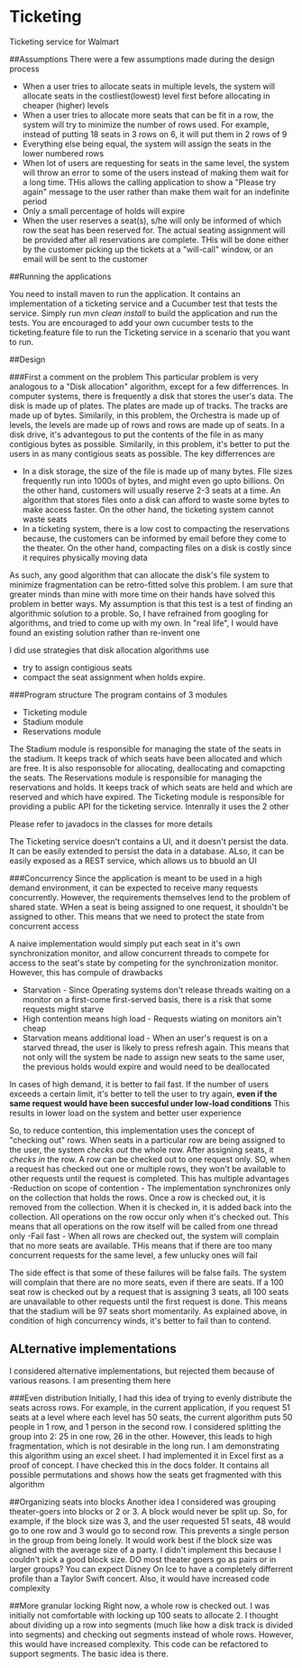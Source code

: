 # Ticketing
Ticketing service for Walmart

##Assumptions
There were a few assumptions made during the design process

- When a user tries to allocate seats in multiple levels, the system will allocate seats in the costliest(lowest) level first before allocating in cheaper (higher) levels
- When a user tries to allocate more seats that can be fit in a row, the system will try to minimize the number of rows used. For example, instead of putting 18 seats in 3 rows on 6, it will put them in 2 rows of 9
- Everything else being equal, the system will assign the seats in the lower numbered rows
- When lot of users are requesting for seats in the same level, the system will throw an error to some of the users instead of making them wait for a long time. THis allows the calling application to show a "Please try again"  message to the user rather than make them wait for an indefinite period
- Only a small percentage of holds will expire
- When the user reserves a seat(s), s/he will only be informed of which row the seat has been reserved for. The actual seating assignment will be provided after all reservations are complete. THis will be done either by the customer picking up the tickets at a "will-call" window, or an email will be sent to the customer

##Running the applications

You need to install maven to run the application. It contains an implementation of a ticketing service and a Cucumber test that tests the service. Simply run *mvn clean install* to build the application and run the tests. You are encouraged to add your own cucumber tests to the ticketing.feature file to run the Ticketing service in a scenario that you want to run. 

##Design

###First a comment on the problem
This particular problem is very analogous to a "Disk allocation" algorithm, except for a few differrences. In computer systems, there is frequently a disk that stores the user's data. The disk is made up of plates. The plates are made up of tracks. The tracks are made up of bytes. Similarily, in this problem, the Orchestra is made up of levels, the levels are made up of rows and rows are made up of seats. In a disk drive, it's advantegous to put the contents of the file in as many contigious bytes as possible. Similarily, in this problem, it's better to put the users in as many contigious seats as possible. 
The key differrences are
- In a disk storage, the size of the file is made up of many bytes. FIle sizes frequently run into 1000s of bytes, and might even go upto billions. On the other hand, customers will usually reserve 2-3 seats at a time. An algorithm that stores files onto a disk can afford to waste some bytes to make access faster. On the other hand, the ticketing system cannot waste seats
- In a ticketing system, there is a low cost to compacting the reservations because, the customers can be informed by email before they come to the theater. On the other hand, compacting files on a disk is costly since it requires physically moving data

As such, any good algorithm that can allocate the disk's file system to minimize fragmentation can be retro-fitted solve this problem. I am sure that greater minds than mine with more time on their hands have solved this problem in better ways. My assumption is that this test is a test of finding an algorithmic solution to a proble. So, I have refrained from googling for algorithms, and tried to come up with my own. In "real life", I would have found an existing solution rather than re-invent one

I did use strategies that disk allocation algorithms use
- try to assign contigious seats
- compact the seat assignment when holds  expire. 

###Program structure
The program contains of 3 modules
- Ticketing module
- Stadium module
- Reservations module
 
The Stadium module is responsible for managing the state of the seats in the stadium. It keeps track of which seats have been allocated and which are free. It is also responsoble for allocating, deallocating and comapcting the seats. The Reservations module is responsible for managing the reservations and holds. It keeps track of which seats are held and which are reserved and which have expired. The Ticketing module is responsible for providing a public API for the ticketing service. Intenrally it uses the 2 other 

Please refer to javadocs in the classes for more details

The Ticketing service doesn't contains a UI, and it doesn't persist the data. It can be easily extended to persist the data in a database. ALso, it can be easily exposed as a REST service, which allows us to bbuold an UI

###Concurrency
Since the application is meant to be used in a high demand environment, it can be expected to receive many requests concurrently. However, the requirements themselves lend to the problem of shared state. WHen a seat is being assigned to one request, it shouldn't be assigned to other. This means that we need to protect the state from concurrent access

A naive implementation would simply put each seat in it's own synchronization monitor, and allow concurrent threads to compete for access to the seat's state by competing for the synchronization monitor. However, this has compule of drawbacks
- Starvation - Since Operating systems don't release threads waiting on a monitor on a first-come first-served basis, there is a risk that some requests might starve
- High contention means high load - Requests wiating on monitors ain't cheap
- Starvation means additional load - When an user's request is on a starved thread, the user is likely to press refresh again. This means that not only will the system be nade to assign new seats to the same user, the previous holds would expire and would need to be deallocated

In cases of high demand, it is better to fail fast. If the number of users exceeds a certain limit, it's better to tell the user to try again, **even if the same request would have been succesful under low-load conditions** This results in lower load on the system and better user experience

So, to reduce contention, this implementation uses the concept of "checking out" rows. When seats in a particular row are being assigned to the user, the system *checks out* the whole row. After assigning seats, it *checks in* the row. A row can be checked out to one request only. SO, when a request has checked out one or multiple rows, they won't be available to other requests until the request is completed. This has multiple advantages
-Reduction on scope of contention - The implementation synchronizes only on the collection that holds the rows. Once a row is checked out, it is removed from the collection. When it is checked in, it is added back into the collection. All operations on the row occur only when it's checked out. This means that all operations on the row itself will be called from one thread only
-Fail fast - When all rows are checked out, the system will complain that no more seats are available. THis means that if there are too many concurrent requests for the same level, a few unlucky ones will fail

The side effect is that some of these failures will be false fails. The system will complain that there are no more seats, even if there are seats. If a 100 seat row is checked out by a request that is assigning 3 seats, all 100 seats are unavailable to other requests until the first request is done. This means that the stadium will be 97 seats short momentarily. As explained above, in condition of high concurrency winds, it's better to fail than to contend. 

## ALternative implementations
I considered alternative implementations, but rejected them because of various reasons. I am presenting them here

###Even distribution
Initially, I had this idea of trying to evenly distribute the seats across rows. For example, in the current application, if you request 51 seats at a level where each level has 50 seats, the current algorithm puts 50 people in 1 row, and 1 person in the second row. I considered splitting the group into 2: 25 in one row, 26 in the other. However, this leads to high fragmentation, which is not desirable in the long run. I am demonstrating this algorithm using an excel sheet. I had implemented it in Excel first as a proof of concept. I have checked this in the docs folder. It contains all possible permutations and shows how the seats get fragmented with this algorithm

##Organizing seats into blocks
Another idea I considered was grouping theater-goers into blocks or 2 or 3. A block would never be split up. So, for example, if the block size was 3, and the user requested 51 seats, 48 would go to one row and 3 would go to second row. This prevents a single person in the group from being lonely. It would work best if the block size was aligned with the average size of a party. I didn't implement this because I couldn't pick a good block size. DO most theater goers go as pairs or in larger groups? You can expect Disney On Ice to have a completely differrent profile than a Taylor Swift concert. Also, it would have increased code complexity

##More granular locking
Right now, a whole row is checked out. I was initially not comfortable with locking up 100 seats to allocate 2. I thought about dividing up a row into segments (much like how a disk track is divided into segments) and checking out segments instead of whole rows. However, this would have increased complexity. This code can be refactored to support segments. The basic idea is there.
